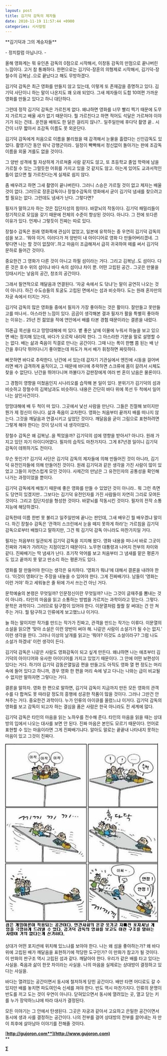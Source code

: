 ```yaml
---
layout: post
title: 김기덕 감독의 제자들
date: 2010-11-19 11:57:44 +0900
categories: 시사칼럼
---
```

<P class=HStyle0>

  
</P> <P class=HStyle0>**김기덕과 그의 계승자들**</P> <P class=HStyle0>  
</P> <P class=HStyle0>- 정치칼럼 아닙니다. - </P> <P class=HStyle0>  
</P> <P class=HStyle0>올해 영화계는 뭐 유인촌 감독의 0점으로 시작해서, 이창동 감독의 만점으로 끝나버린 느낌이다. 고거 참 통쾌하다. 한편으로는 김기덕-장훈의 의형제로 시작해서, 김기덕-장철수의 김복남..으로 끝났다고 해도 무방하겠다. </P> <P class=HStyle0>  
</P> <P class=HStyle0>김기덕 감독은 최근 영화를 만들지 않고 있는데, 이렇게 또 존재감을 증명하고 있다. 김기덕 사단이니 하는 말이 나온지도 꽤 오래 되었다. 그새 제자들이 도합 10여편 가까운 영화를 만들고 있다고 하니 대단하다. </P> <P class=HStyle0>  
</P> <P class=HStyle0>그런데 정작 김기덕 감독은 가르친게 없다. 왜냐하면 영화를 너무 빨리 찍기 때문에 도무지 가르치고 배울 새가 없기 때문이다. 뭘 가르친다고 하면 적어도 석달은 가르쳐야 이야기가 되는 건데.. 운전을 배워도 한 달은 걸리지 않나?.. 일주일만에 후다닥 촬영 끝.. 시간이 너무 짧아서 조감독 이름도 못 외운단다. </P> <P class=HStyle0>  
</P> <P class=HStyle0>김기덕 감독에게 처음으로 이름을 불리웠을 때 감격해서 눈물을 흘렸다는 신인감독도 있었다. 촬영기간 동안 워낙 강행군이라.. 일정이 빡빡해서 정신없이 돌아가는 판에 조감독 이름을 외울 겨를도 없을 것이다. </P> <P class=HStyle0>  
</P> <P class=HStyle0>그 양반 성격에 뭘 자상하게 가르쳐줄 사람 같지도 않고, 또 초등학교 졸업 학력에 남을 가르칠 수 있는 그럴듯한 어휘를 가지고 있을 것 같지도 않고. 아는게 있어도 교과서적인 틀이 없으면 뭘 가르친다는게 실제로 쉽지 않다. </P> <P class=HStyle0>  
</P> <P class=HStyle0>좀 배우려고 하면 그새 촬영이 끝나버린다. 그러니 스승은 가르칠 것이 없고 제자는 배울 것이 없다. 그러므로 장훈감독이나 장철수감독의 영화에서 굳이 김기덕 냄새를 찾으려고 할 필요는 없다. 그런데도 냄새가 난다. 그렇다면? </P> <P class=HStyle0>  
</P> <P class=HStyle0>필자가 말하고자 하는 것은 집단지성의 힘이다. 바깥뇌의 작동이다. 김기덕 패밀리들이 정기적으로 모임을 갖기 때문에 전체의 수준이 향상된 것이다. 아니다. 그 전에 또다른 이유가 있다. 언제나 그렇듯이 진짜는 따로 있다.</P> <P class=HStyle0>  
</P> <P class=HStyle0>장철수 감독은 원래 영화쪽에 관심이 없었고, 일본에 유학하는 중 우연히 김기덕 감독의 섬을 보고.. ‘뭐야 이거. 이러다가 저 양반이 내 아이디어로 영화 다 만들어버리겠네. 그렇다면 나는 할 것이 없잖아’..하고 마음이 조급해져서 급히 귀국하여 떼를 써서 김기덕 문하로 들어간 것이다. </P> <P class=HStyle0>  
</P> <P class=HStyle0>중요한건 그 영화가 다른 것이 아니고 하필 섬이라는 거다. 그리고 김복남..도 섬이다. 다른 것은 호수 위의 섬이냐 바다 속의 섬이냐 차이 뿐. 어떤 고립된 공간.. 그곳은 만물을 잉태시키는 낳음의 공간, 창조의 공간이다. </P> <P class=HStyle0>  
</P> <P class=HStyle0>그래서 필연적으로 깨달음과 연결된다. ‘자궁 속에서 도 닦냐’는 말이 공연히 나오는 것이 아니다. 하긴 수도승들의 토굴도 고립된 면에서는 섬과 비슷하다. 도는 원래 혼자만의 자궁 속에서 터지는 거다. </P> <P class=HStyle0>  
</P> <P class=HStyle0>김기덕 감독의 많은 영화들 중에서 필자가 가장 좋아하는 것은 활이다. 잘만들고 못만들고를 떠나서.. 아스라한 느낌이 있다. 곰곰이 생각해본 결과 필자가 활을 특별히 좋아하는 이유는.. 25년 전 젊었을 적에 연안에서 배를 타본 경험 때문이라는 결론을 내렸다.</P> <P class=HStyle0>  
</P> <P class=HStyle0>15톤급 목선을 타고 망망대해에 떠 있다. 볕 좋은 날에 이물에 누워서 하늘을 보고 있으면 배는 정지해 있는데, 바다가 오르락 내리락 한다. 그 아스라한 기분을 말로 설명할 수는 없다. 배는 삶과 죽음이 직결로 만나는 공간이다. 그때 나는 폭이 한뼘 쯤 된는 배 난간을 후다닥 뛰어다니기 좋아했는데 파도가 쳐서 배가 휘청하면 짜릿하다. </P> <P class=HStyle0>  
</P> <P class=HStyle0>삐끗하면 바다로 추락한다. 난간에 서 있는데 갑자기 기관실에서 엔진에 시동을 걸어버리면 배가 급격하게 움직이고, 그 때문에 바다에 추락하면 스크류에 몸이 갈려서 시체도 찾을 수 없단다. 난간을 뛰어다니며 까불다가 갑판장에게 여러 번 혼이 났음은 물론이다. </P> <P class=HStyle0>  
</P> <P class=HStyle0>그 경험이 영향을 미쳤음인지 시나리오를 습작해 본 일이 있다. 분위기가 김기덕의 섬과 비슷하고 장철수의 김복남과도 비슷하다. 내용은 간단히 바다 위에 목선 두 척에서 일어나는 살인사건이다. </P> <P class=HStyle0>  
</P> <P class=HStyle0>망망대해에 배 두 척이 떠 있다. 그곳에서 낯선 사람을 만난다. 그들은 친절해 보이지만 뭔가 제 정신이 아니다. 삶과 죽음이 교차한다. 영화는 처음부터 끝까지 배를 떠나지 않는다. 그것을 깨달음과 연결시키고 싶었던 것이다. 깨달음을 굳이 그림으로 표현하려면 그렇게 해야 한다는 것이 당시의 내 생각이었다. </P> <P class=HStyle0>  
</P> <P class=HStyle0>장철수 감독은 왜 김복남..을 찍었을까? 김기덕의 섬에 영향을 받아서? 아니다. 원래 가지고 있던 자기 아이디어였다. 필자의 습작도 마찬가지다. 그게 87년경 일이니 김기덕 감독이 데뷔하기도 전이다. </P> <P class=HStyle0>  
</P> <P class=HStyle0>무슨 뜻인가? 김기덕 사단은 김기덕 감독의 제자들에 의해 만들어진 것이 아니라, 김기덕 유전인자들에 의해 만들어진 것이다. 원래 김기덕과 같은 생각을 가진 사람이 많이 있었고 그들이 자연스럽게 모인 것이다. 사제간의 만남은 그 유전인자의 공통성을 확인해 나가는 과정이었을 뿐이다.</P> <P class=HStyle0>  
</P> <P class=HStyle0>김기덕 감독에게 배웠기 때문에 좋은 영화를 만들 수 있었던 것이 아니라.. 뭐 그런 측면도 당연히 있겠지만.. 그보다는 김기덕 유전인자를 가진 사람들이 자연히 그리로 모여든 것이다. 그리고 집단지성을 형성한 것이다. 바깥뇌를 작동시킨 것이다. 필자의 전작 소통지능에 해당하겠다. </P> <P class=HStyle0>  
</P> <P class=HStyle0>감독한테 이름 한번 못 불리고 일주일만에 끝나는 판인데, 그새 배우긴 뭘 배우겠냐 말이다. 하긴 장철수 감독은 ‘관객이 스크린에서 눈을 떼지 못하게 하라’는 가르침을 김기덕감독으로부터 배웠다고 말하지만, 그건 뭐 김기덕 감독 아니라도 마찬가지일 거다.</P> <P class=HStyle0>  
</P> <P class=HStyle0>필자는 처음부터 일관되게 김기덕 감독을 지지해 왔다. 영화 내용을 떠나서 바로 그곳이 진짜와 가짜가 가려지는 지점이었기 때문이다. 노무현 대통령과 나머지 전부의 차이와 같다. 진짜배기는 딱 냄새가 난다. 초기작 악어를 보고 처음부터 그 냄새를 맡은 평론가도 있고 끝까지 못 맡고 딴소리 하는 평론가도 있다. </P> <P class=HStyle0>  
</P> <P class=HStyle0>영화를 잘 만들어야 한다는 생각은 유치하다. ‘영화가 뭐냐’에 대해서 결론을 내려야 한다. ‘이것이 영화다’는 주장을 내놓을 수 있어야 한다. 그게 진짜배기다. 남들이 ‘영화는 이런 거야’ 하고 세워놓은 줄 뒤에 가서 쓰는건 아닌 거다.</P> <P class=HStyle0>  
</P> <P class=HStyle0>문학예술의 본령은 무엇일까? 인문정신이란 무엇일까? 나는 그것이 글재주를 뽐내는 것이 아니라.. 타인의 마음을 읽고 소통하는 방법을 가르치는 과학이라고 믿는다. 그렇다. 문학은 과학이다. 그러므로 탐구함이 있어야 한다. 이문열처럼 좔좔 잘 써대는 건 안 쳐주는 거다. 뭘 탐구하고 인류에게 보고했느냐 이거다. </P> <P class=HStyle0>  
</P> <P class=HStyle0>늘 하는 말이지만 작가를 만드는 작가가 진짜고, 관객을 만드는 작가는 이류다. 이문열의 소설을 읽으면 ‘맞아 소설은 이런 양반이 써야 해. 나같은 사람이 소설가가 될 수는 없지.’ 이런 생각을 한다. 그러나 이상의 날개를 읽고는 ‘뭐야? 이것도 소설이라구? 그럼 나도 소설가 하겠네’ 이런 생각이 든다.</P> <P class=HStyle0>  
</P> <P class=HStyle0>김기덕 감독은 나같은 사람도 영화감독이 되고 싶게 만든다. 왜냐하면 나는 애초부터 김기덕의 아이디어와 유사한 아이디어를 가지고 있었기 때문이다. 그 안에 어떤 보편성이 있다는 거다. 하기야 김기덕 감동은열일곱 편을 만들고도 아직도 영화 열 편 정도는 머리 속에 들어 있다고 하니까, 경우 영화 한 편을 머리 속에 넣고 다니는 나와는 급이 비교될 수 없지만 말하자면 그렇다는 거다.</P> <P class=HStyle0>  
</P> <P class=HStyle0>결론을 말하자. 영화 한 편으로 말하면, 김기덕 감독이 지금까지 만든 모든 영화의 관객수를 다 합쳐도 못 따라갈 정도의 흥행에 성공한 작품이 많을 것이다. 그러나 그딴건 안 쳐주는 거다. 중요한건 과학이다. 누가 인류의 아이큐를 올렸느냐 이거다. 김기덕 감독의 영화를 보고 감독이 되고자 하는 결심을 품은 사람은 한국 아니라도 전 세계에 많다. </P> <P class=HStyle0>  
</P> <P class=HStyle0>김기덕 감독은 타인의 마음을 읽는 노하우를 전수해 준다. 타인의 마음을 읽을 때는 상대방의 입에서 나오는 대사를 보면 안 된다. 진짜 마음은 본인도 모르기 때문이다. 언어로 표현할 수 있는 마음이라면 그게 진짜배기냐다. 알아도 말로는 끝끝내 나타내지 못하는 마음이 있고 그것이 진짜다.</P> <P class=HStyle0>  
  
<IMG alt=1199.JPG src="files/attach/images/199/838/127/1199.JPG" width=491 height=620>  
  
  
</P> <P class=HStyle0>상대가 어떤 포지션에 위치해 있느냐를 보아야 한다. 나는 왜 섬을 좋아하는가? 왜 바다 위에 고립된 배가 깨달음을 표현하기에 적당한 도구인가? 이 만화가 참고가 될 것이다. 이 만화의 판구조 역시 고립된 섬과 같다. 깨달아야 한다. 우리가 같은 배를 타고 있다는 사실을. 죽음과 삶이 한끗 차이라는 사실을. 나의 마음을 실제로는 상대방이 결정하고 있다는 사실을. </P> <P class=HStyle0></P> <P class=HStyle0>바다는 열려있는 공간이면서 동시에 철저하게 닫힌 공간이다. 배만 타면 어디로도 갈 수 있지만 배를 놓치면 파도여인숙 신세를 져야 한다. 반도 역시 마찬가지다. 인류의 문명이 반도를 끼고 도는 것이 우연이 아니다. 닫혀있으면서 동시에 열려있는 곳, 열고 닫는 키를 누가 장악하느냐에 따라 대사가 결정된다.</P> <P class=HStyle0>  
모든 이야기는 그 안에서 탄생된다. 그곳은 자궁과 같아서 고요하고 은밀한 공간이면서 동시에 생과 사를 결정하는 공간이다. 나의 전부를 걸어 상대방의 전부를 끌어내는 자 만이 최후에 살아남아 이야기를 전해줄 것이다.</P> <P class=HStyle0>  
</P> <P class=HStyle0></P> <P class=HStyle0>  
</P> <P class=HStyle0></P> <P class=HStyle0>  
</P> 







[**http://gujoron.com**](http://www.gujoron.com)**  
** 

**∑**
